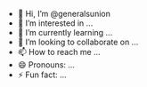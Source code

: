 - 👋 Hi, I’m @generalsunion
- 👀 I’m interested in ...
- 🌱 I’m currently learning ...
- 💞️ I’m looking to collaborate on ...
- 📫 How to reach me ...
- 😄 Pronouns: ...
- ⚡ Fun fact: ...

<!---
generalsunion/generalsunion is a ✨ special ✨ repository because its `README.md` (this file) appears on your GitHub profile.
You can click the Preview link to take a look at your changes.
--->
